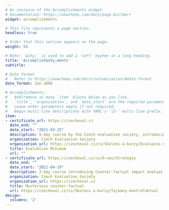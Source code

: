 ```yaml
---
# An instance of the Accomplishments widget.
# Documentation: https://wowchemy.com/docs/page-builder/
widget: accomplishments

# This file represents a page section.
headless: true

# Order that this section appears on the page.
weight: 50

# Note: `&shy;` is used to add a 'soft' hyphen in a long heading.
title: 'Accomplish&shy;ments'
subtitle:

# Date format
#   Refer to https://wowchemy.com/docs/customization/#date-format
date_format: Jan 2006

# Accomplishments.
#   Add/remove as many `item` blocks below as you like.
#   `title`, `organization`, and `date_start` are the required parameters.
#   Leave other parameters empty if not required.
#   Begin multi-line descriptions with YAML's `|2-` multi-line prefix.
item:
- certificate_url: https://czecheval.cz
  date_end: ""
  date_start: "2021-03-25"
  description: 5-day course by the Czech evaluation society, introducing policy evaluation, evaluation planning and implementation. 
  organization: Czech Evaluation Society
  organization_url: https://czecheval.cz/cs/Skoleni-a-kurzy/Evaluacni-minimum---informace-o-kurzu
  title: Evaluation Minimum 
  url: ""
- certificate_url: https://czecheval.cz/cs/O-nas/Strategie
  date_end: ""
  date_start: "2021-04-19"
  description: 2-day course introducing Counter-factual impact evaluation. When to use it, what is required and how it is conducted. 
  organization: Czech Evaluation Society
  organization_url: https://czecheval.cz
  title: Mysterious counter-factual 
  url: https://czecheval.cz/cs/Skoleni-a-kurzy/Tajemny-kontrafaktual
design:
  columns: '2' 
---
```


